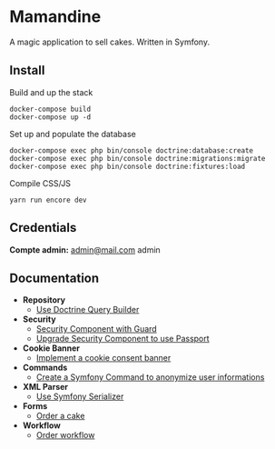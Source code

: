 # Mamandine

A magic application to sell cakes.
Written in Symfony.

## Install

Build and up the stack

```
docker-compose build
docker-compose up -d
```

Set up and populate the database

```
docker-compose exec php bin/console doctrine:database:create
docker-compose exec php bin/console doctrine:migrations:migrate
docker-compose exec php bin/console doctrine:fixtures:load
```

Compile CSS/JS

```
yarn run encore dev
```

## Credentials

**Compte admin:** admin@mail.com admin

## Documentation

- **Repository**
  - [Use Doctrine Query Builder](doc/query-builder.md)
- **Security**
  - [Security Component with Guard](doc/create-api-with-guard-and-jwt.md)
  - [Upgrade Security Component to use Passport](doc/upgrade-security-component.md)
- **Cookie Banner**
  - [Implement a cookie consent banner](doc/cookie-consent.md)
- **Commands**
  - [Create a Symfony Command to anonymize user informations](doc/create-symfony-command.md)
- **XML Parser**
  - [Use Symfony Serializer](doc/use-symfony-serializer.md)
- **Forms**
  - [Order a cake](doc/order-a-cake.md)
- **Workflow**
  - [Order workflow](doc/order-workflow.md)
